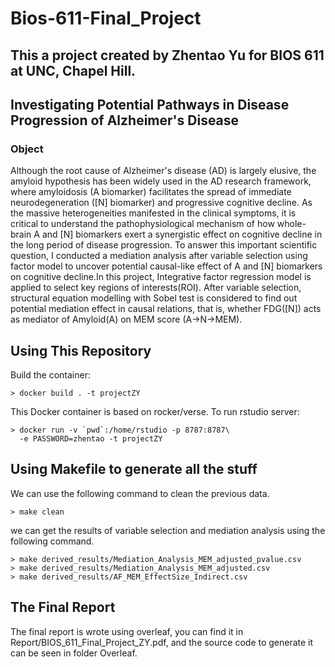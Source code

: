 # Bios-611-Final_Project
This a project created by Zhentao Yu for BIOS 611 at UNC, Chapel Hill.
------------------------

Investigating Potential Pathways in Disease Progression of Alzheimer's Disease
--------

### Object

Although the root cause of Alzheimer's disease (AD) is largely elusive, the amyloid hypothesis has been widely used in the AD research framework, where amyloidosis  (A biomarker) facilitates the spread of immediate neurodegeneration ([N] biomarker) and progressive cognitive decline. As the massive heterogeneities manifested in the clinical symptoms, it is critical to understand the pathophysiological mechanism of how whole-brain A and [N] biomarkers exert a synergistic effect on cognitive decline in the long period of disease progression. To answer this important scientific question, I conducted a mediation analysis after variable selection using factor model to uncover potential causal-like effect of A and [N] biomarkers on cognitive decline.In this project, Integrative factor regression model is applied to select key regions of interests(ROI). After variable selection, structural equation modelling with Sobel test is considered to find out potential mediation effect in causal relations, that is, whether FDG([N]) acts as mediator of Amyloid(A) on MEM score (A→N→MEM).



Using This Repository
-----
Build the container:

    > docker build . -t projectZY

This Docker container is based on rocker/verse. To run rstudio server:

    > docker run -v `pwd`:/home/rstudio -p 8787:8787\
      -e PASSWORD=zhentao -t projectZY
      
Using Makefile to generate all the stuff
-----
We can use the following command to clean the previous data.

    > make clean
    
we can get the results of variable selection and mediation analysis using the following command.

    > make derived_results/Mediation_Analysis_MEM_adjusted_pvalue.csv
    > make derived_results/Mediation_Analysis_MEM_adjusted.csv
    > make derived_results/AF_MEM_EffectSize_Indirect.csv
    
The Final Report
-----
The final report is wrote using overleaf, you can find it in Report/BIOS_611_Final_Project_ZY.pdf, and the source code to generate it can be seen in folder Overleaf.
